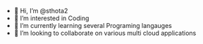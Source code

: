 - 👋 Hi, I’m @sthota2
- 👀 I’m interested in Coding 
- 🌱 I’m currently learning several Programing langauges 
- 💞️ I’m looking to collaborate on various multi cloud applications

<!---
sthota2/sthota2 is a ✨ special ✨ repository because its `README.md` (this file) appears on your GitHub profile.
You can click the Preview link to take a look at your changes.
--->
